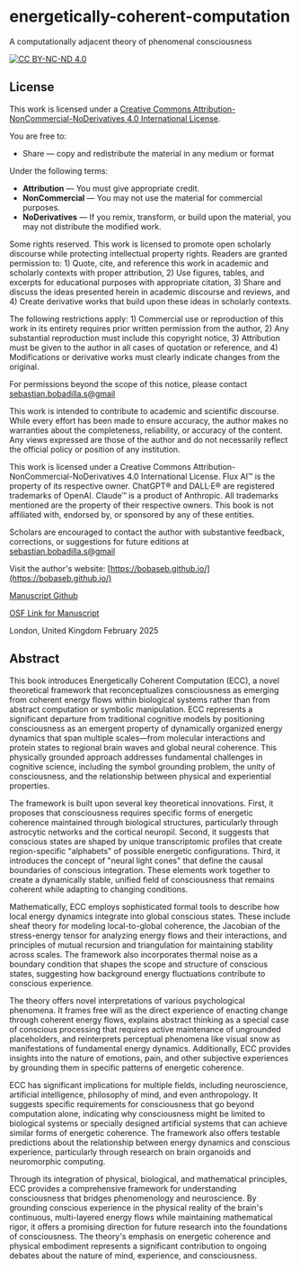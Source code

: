 # energetically-coherent-computation
A computationally adjacent theory of phenomenal consciousness

[![CC BY-NC-ND 4.0](https://licensebuttons.net/l/by-nc-nd/4.0/88x31.png)](https://creativecommons.org/licenses/by-nc-nd/4.0/)

## License

This work is licensed under a [Creative Commons Attribution-NonCommercial-NoDerivatives 4.0 International License](https://creativecommons.org/licenses/by-nc-nd/4.0/). 

You are free to:
- Share — copy and redistribute the material in any medium or format

Under the following terms:
- **Attribution** — You must give appropriate credit.
- **NonCommercial** — You may not use the material for commercial purposes.
- **NoDerivatives** — If you remix, transform, or build upon the material, you may not distribute the modified work.

Some rights reserved. This work is licensed to promote open scholarly discourse while protecting intellectual property rights. Readers are granted permission to: 1) Quote, cite, and reference this work in academic and scholarly contexts with proper attribution, 2) Use figures, tables, and excerpts for educational purposes with appropriate citation, 3) Share and discuss the ideas presented herein in academic discourse and reviews, and 4) Create derivative works that build upon these ideas in scholarly contexts.

The following restrictions apply: 1) Commercial use or reproduction of this work in its entirety requires prior written permission from the author, 2) Any substantial reproduction must include this copyright notice, 3) Attribution must be given to the author in all cases of quotation or reference, and 4) Modifications or derivative works must clearly indicate changes from the original.

For permissions beyond the scope of this notice, please contact [sebastian.bobadilla.s@gmail](mailto:sebastian.bobadilla.s@gmail.com) 

This work is intended to contribute to academic and scientific discourse. While every effort has been made to ensure accuracy, the author makes no warranties about the completeness, reliability, or accuracy of the content. Any views expressed are those of the author and do not necessarily reflect the official policy or position of any institution.

This work is licensed under a Creative Commons Attribution-NonCommercial-NoDerivatives 4.0 International License. Flux AI™ is the property of its respective owner. ChatGPT® and DALL·E® are registered trademarks of OpenAI. Claude™ is a product of Anthropic. All trademarks mentioned are the property of their respective owners. This book is not affiliated with, endorsed by, or sponsored by any of these entities.

Scholars are encouraged to contact the author with substantive feedback, corrections, or suggestions for future editions at [sebastian.bobadilla.s@gmail](mailto:sebastian.bobadilla.s@gmail.com) 

Visit the author's website: [https://bobaseb.github.io/](https://bobaseb.github.io/)

[Manuscript Github](https://github.com/bobaseb/energetically-coherent-computation)

[OSF Link for Manuscript](https://osf.io/42gxn/)
    
London, United Kingdom
February 2025

## Abstract

This book introduces Energetically Coherent Computation (ECC), a novel theoretical framework that reconceptualizes consciousness as emerging from coherent energy flows within biological systems rather than from abstract computation or symbolic manipulation. ECC represents a significant departure from traditional cognitive models by positioning consciousness as an emergent property of dynamically organized energy dynamics that span multiple scales—from molecular interactions and protein states to regional brain waves and global neural coherence. This physically grounded approach addresses fundamental challenges in cognitive science, including the symbol grounding problem, the unity of consciousness, and the relationship between physical and experiential properties.

The framework is built upon several key theoretical innovations. First, it proposes that consciousness requires specific forms of energetic coherence maintained through biological structures, particularly through astrocytic networks and the cortical neuropil. Second, it suggests that conscious states are shaped by unique transcriptomic profiles that create region-specific "alphabets" of possible energetic configurations. Third, it introduces the concept of "neural light cones" that define the causal boundaries of conscious integration. These elements work together to create a dynamically stable, unified field of consciousness that remains coherent while adapting to changing conditions.

Mathematically, ECC employs sophisticated formal tools to describe how local energy dynamics integrate into global conscious states. These include sheaf theory for modeling local-to-global coherence, the Jacobian of the stress-energy tensor for analyzing energy flows and their interactions, and principles of mutual recursion and triangulation for maintaining stability across scales. The framework also incorporates thermal noise as a boundary condition that shapes the scope and structure of conscious states, suggesting how background energy fluctuations contribute to conscious experience.

The theory offers novel interpretations of various psychological phenomena. It frames free will as the direct experience of enacting change through coherent energy flows, explains abstract thinking as a special case of conscious processing that requires active maintenance of ungrounded placeholders, and reinterprets perceptual phenomena like visual snow as manifestations of fundamental energy dynamics. Additionally, ECC provides insights into the nature of emotions, pain, and other subjective experiences by grounding them in specific patterns of energetic coherence.

ECC has significant implications for multiple fields, including neuroscience, artificial intelligence, philosophy of mind, and even anthropology. It suggests specific requirements for consciousness that go beyond computation alone, indicating why consciousness might be limited to biological systems or specially designed artificial systems that can achieve similar forms of energetic coherence. The framework also offers testable predictions about the relationship between energy dynamics and conscious experience, particularly through research on brain organoids and neuromorphic computing.

Through its integration of physical, biological, and mathematical principles, ECC provides a comprehensive framework for understanding consciousness that bridges phenomenology and neuroscience. By grounding conscious experience in the physical reality of the brain's continuous, multi-layered energy flows while maintaining mathematical rigor, it offers a promising direction for future research into the foundations of consciousness. The theory's emphasis on energetic coherence and physical embodiment represents a significant contribution to ongoing debates about the nature of mind, experience, and consciousness.
